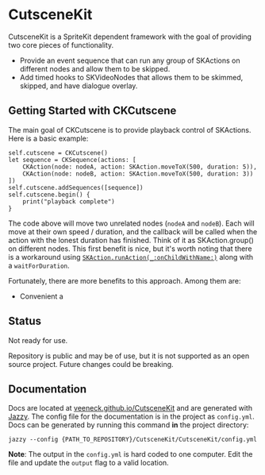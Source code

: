 # CutsceneKit

CutsceneKit is a SpriteKit dependent framework with the goal of providing two core pieces of functionality.

- Provide an event sequence that can run any group of SKActions on different nodes and allow them to be skipped.
- Add timed hooks to SKVideoNodes that allows them to be skimmed, skipped, and have dialogue overlay.

## Getting Started with CKCutscene

The main goal of CKCutscene is to provide playback control of SKActions. Here is a basic example:

    self.cutscene = CKCutscene()
    let sequence = CKSequence(actions: [
        CKAction(node: nodeA, action: SKAction.moveToX(500, duration: 5)),
        CKAction(node: nodeB, action: SKAction.moveToX(500, duration: 3))
    ])
    self.cutscene.addSequences([sequence])
    self.cutscene.begin() {
        print("playback complete")
    }

The code above will move two unrelated nodes (`nodeA` and `nodeB`). Each will move at their own speed / duration, and the callback will be called when the action with the lonest duration has finished. Think of it as SKAction.group() on different nodes. This first benefit is nice, but it's worth noting that there is a workaround using [`SKAction.runAction(_:onChildWithName:)`](https://developer.apple.com/library/prerelease/mac/documentation/SpriteKit/Reference/SKAction_Ref/index.html#//apple_ref/occ/clm/SKAction/runAction:onChildWithName:) along with a `waitForDuration`.

Fortunately, there are more benefits to this approach. Among them are:

- Convenient a

## Status

Not ready for use.

Repository is public and may be of use, but it is not supported as an open source project. Future changes could be breaking.

## Documentation

Docs are located at [veeneck.github.io/CutsceneKit](http://veeneck.github.io/CutsceneKit) and are generated with [Jazzy](https://github.com/Realm/jazzy). The config file for the documentation is in the project as `config.yml`. Docs can be generated by running this command **in** the project directory:

    jazzy --config {PATH_TO_REPOSITORY}/CutsceneKit/CutsceneKit/config.yml

**Note**: The output in the `config.yml` is hard coded to one computer. Edit the file and update the `output` flag to a valid location.
